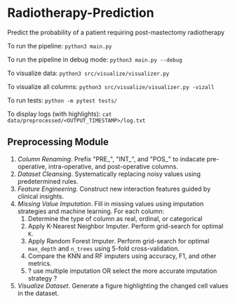 # Radiotherapy-Prediction
Predict the probability of a patient requiring post-mastectomy radiotherapy

To run the pipeline:
`python3 main.py`

To run the pipeline in debug mode:
`python3 main.py --debug`

To visualize data:
`python3 src/visualize/visualizer.py`

To visualize all columns:
`python3 src/visualize/visualizer.py -vizall`

To run tests:
`python -m pytest tests/`

To display logs (with highlights):
`cat data/preprocessed/<OUTPUT_TIMESTAMP>/log.txt`

## Preprocessing Module
1. *Column Renaming*. Prefix "PRE_", "INT_", and "POS_" to indacate pre-operative, intra-operative, and post-operative columns.
2. *Dataset Cleansing*. Systematically replacing noisy values using predetermined rules.
3. *Feature Engineering*. Construct new interaction features guided by clinical insights.
4. *Missing Value Imputation*. Fill in missing values using imputation strategies and machine learning. For each column:
    1. Determine the type of column as real, ordinal, or categorical
    2. Apply K-Nearest Neighbor Imputer. Perform grid-search for optimal `K`.
    3. Apply Random Forest Imputer. Perform grid-search for optimal `max_depth` and `n_trees` using 5-fold cross-validation.
    4. Compare the KNN and RF imputers using accuracy, F1, and other metrics.
    5. ? use multiple imputation OR select the more accurate imputation strategy ?
5. *Visualize Dataset*. Generate a figure highlighting the changed cell values in the dataset.

